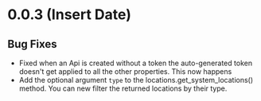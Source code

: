 # 0.0.3 (Insert Date)

## Bug Fixes
- Fixed when an Api is created without a token the auto-generated token doesn't get applied to all the other properties. This now happens
- Add the optional argument `type` to the locations.get_system_locations() method. You can new filter the returned locations by their type. 
